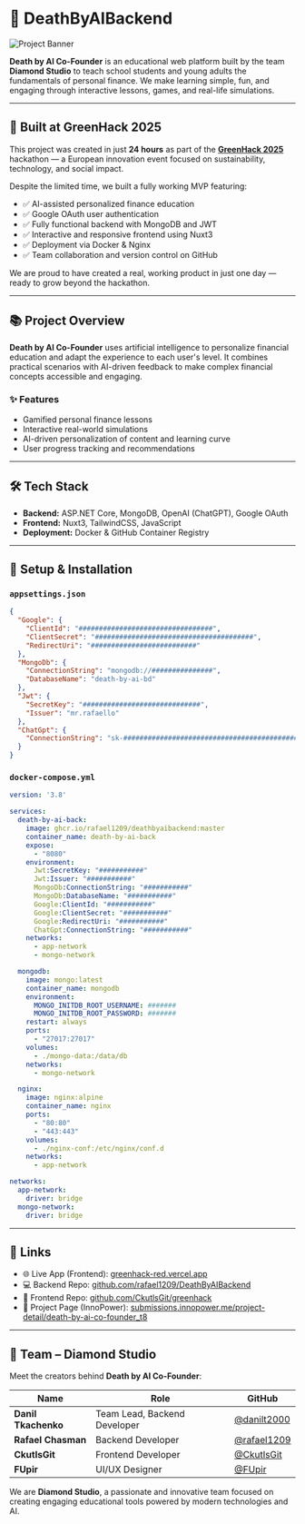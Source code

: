 # 💸 DeathByAIBackend

![Project Banner](https://github.com/user-attachments/assets/49b4cf8e-0e34-4607-a902-14678045a94a)

**Death by AI Co-Founder** is an educational web platform built by the team **Diamond Studio** to teach school students and young adults the fundamentals of personal finance.
We make learning simple, fun, and engaging through interactive lessons, games, and real-life simulations.

---

## 🏁 Built at GreenHack 2025

This project was created in just **24 hours** as part of the [**GreenHack 2025**](https://greenhack.eu/) hackathon — a European innovation event focused on sustainability, technology, and social impact.

Despite the limited time, we built a fully working MVP featuring:

* ✅ AI-assisted personalized finance education
* ✅ Google OAuth user authentication
* ✅ Fully functional backend with MongoDB and JWT
* ✅ Interactive and responsive frontend using Nuxt3
* ✅ Deployment via Docker & Nginx
* ✅ Team collaboration and version control on GitHub

We are proud to have created a real, working product in just one day — ready to grow beyond the hackathon.

---

## 📚 Project Overview

**Death by AI Co-Founder** uses artificial intelligence to personalize financial education and adapt the experience to each user's level.
It combines practical scenarios with AI-driven feedback to make complex financial concepts accessible and engaging.

### ✨ Features

* Gamified personal finance lessons
* Interactive real-world simulations
* AI-driven personalization of content and learning curve
* User progress tracking and recommendations

---

## 🛠️ Tech Stack

* **Backend:** ASP.NET Core, MongoDB, OpenAI (ChatGPT), Google OAuth
* **Frontend:** Nuxt3, TailwindCSS, JavaScript
* **Deployment:** Docker & GitHub Container Registry

---

## 🚀 Setup & Installation

### `appsettings.json`

```json
{
  "Google": {
    "ClientId": "#################################",
    "ClientSecret": "#######################################",
    "RedirectUri": "##########################"
  },
  "MongoDb": {
    "ConnectionString": "mongodb://###############",
    "DatabaseName": "death-by-ai-bd"
  },
  "Jwt": {
    "SecretKey": "#############################",
    "Issuer": "mr.rafaello"
  },
  "ChatGpt": {
    "ConnectionString": "sk-##############################################"
  }
}
```

### `docker-compose.yml`

```yaml
version: '3.8'

services:
  death-by-ai-back:
    image: ghcr.io/rafael1209/deathbyaibackend:master
    container_name: death-by-ai-back
    expose:
      - "8080"
    environment:
      Jwt:SecretKey: "###########"
      Jwt:Issuer: "###########"
      MongoDb:ConnectionString: "###########"
      MongoDb:DatabaseName: "###########"
      Google:ClientId: "###########"
      Google:ClientSecret: "###########"
      Google:RedirectUri: "###########"
      ChatGpt:ConnectionString: "###########"
    networks:
      - app-network
      - mongo-network

  mongodb:
    image: mongo:latest
    container_name: mongodb
    environment:
      MONGO_INITDB_ROOT_USERNAME: #######
      MONGO_INITDB_ROOT_PASSWORD: #######
    restart: always
    ports:
      - "27017:27017"
    volumes:
      - ./mongo-data:/data/db
    networks:
      - mongo-network

  nginx:
    image: nginx:alpine
    container_name: nginx
    ports:
      - "80:80"
      - "443:443"
    volumes:
      - ./nginx-conf:/etc/nginx/conf.d
    networks:
      - app-network

networks:
  app-network:
    driver: bridge
  mongo-network:
    driver: bridge
```

---

## 🔗 Links

* 🌐 Live App (Frontend): [greenhack-red.vercel.app](https://greenhack-red.vercel.app/)
* 💻 Backend Repo: [github.com/rafael1209/DeathByAIBackend](https://github.com/rafael1209/DeathByAIBackend)
* 🎨 Frontend Repo: [github.com/CkutlsGit/greenhack](https://github.com/CkutlsGit/greenhack)
* 🧠 Project Page (InnoPower): [submissions.innopower.me/project-detail/death-by-ai-co-founder\_t8](https://submissions.innopower.me/project-detail/death-by-ai-co-founder_t8)

---

## 🧩 Team – Diamond Studio

Meet the creators behind **Death by AI Co-Founder**:

| Name                | Role                         | GitHub                                       |
| ------------------- | ---------------------------- | -------------------------------------------- |
| **Danil Tkachenko** | Team Lead, Backend Developer | [@danilt2000](https://github.com/danilt2000) |
| **Rafael Chasman**  | Backend Developer            | [@rafael1209](https://github.com/rafael1209) |
| **CkutlsGit**       | Frontend Developer           | [@CkutlsGit](https://github.com/CkutlsGit)   |
| **FUpir**           | UI/UX Designer               | [@FUpir](https://github.com/FUpir)           |

We are **Diamond Studio**, a passionate and innovative team focused on creating engaging educational tools powered by modern technologies and AI.
